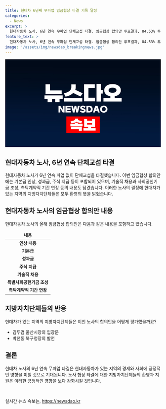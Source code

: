 ```yaml
---
title: 현대차 6년째 무파업 임금협상 타결 기록 달성
categories:
  - News
excerpt: >
  현대자동차 노사, 6년 연속 무파업 단체교섭 타결. 임금협상 합의안 투표결과, 84.53% 투표율 중 58.93% 찬성. 임금 11만2000원 인상, 성과금 500%+1800만원 등 역대 최대 수준. 기술직 1100명 추가 채용, 특별사회공헌기금 15억원 조성, 재고용 제도 연장 등에도 합의. 6년 연속 파업 없는 기록 경신. 지역 자치단체들 모두 환영.
feature_text: >
  현대자동차 노사, 6년 연속 무파업 단체교섭 타결. 임금협상 합의안 투표결과, 84.53% 투표율 중 58.93% 찬성. 임금 11만2000원 인상, 성과금 500%+1800만원 등 역대 최대 수준. 기술직 1100명 추가 채용, 특별사회공헌기금 15억원 조성, 재고용 제도 연장 등에도 합의. 6년 연속 파업 없는 기록 경신. 지역 자치단체들 모두 환영.
image: '/assets/img/newsdao_breakingnews.jpg'
---
```


<p><img src="/assets/img/newsdao_breakingnews.jpg" alt="pcversion 속보" /></p>

<h2 data-ke-size="size26">현대자동차 노사, 6년 연속 단체교섭 타결</h2>

<p data-ke-size="size16">현대자동차 노사가 6년 연속 파업 없이 단체교섭을 타결했습니다. 이번 임금협상 합의안에는 기본급 인상, 성과금, 주식 지급 등이 포함되어 있으며, 기술직 채용과 사회공헌기금 조성, 촉탁계약직 기간 연장 등의 내용도 담겼습니다. 이러한 노사의 결정에 현대차가 있는 지역의 지방자치단체들은 모두 환영의 뜻을 밝혔습니다.</p>

<h2 data-ke-size="size26">현대자동차 노사의 임금협상 합의안 내용</h2>

<p data-ke-size="size16">현대자동차 노사의 올해 임금협상 합의안은 다음과 같은 내용을 포함하고 있습니다.</p>

<table>
    <thead>
        <tr>
            <td style="text-align: center; height: 17px;"><b>내용</b></td>
        </tr>
    </thead>
    <tbody>
        <tr>
            <td style="text-align: center; height: 17px;"><b>인상 내용</b></td>
        </tr>
        <tr>
            <td style="text-align: center; height: 17px;"><b>기본급</b></td>
        </tr>
        <tr>
            <td style="text-align: center; height: 17px;"><b>성과금</b></td>
        </tr>
        <tr>
            <td style="text-align: center; height: 17px;"><b>주식 지급</b></td>
        </tr>
        <tr>
            <td style="text-align: center; height: 17px;"><b>기술직 채용</b></td>
        </tr>
        <tr>
            <td style="text-align: center; height: 17px;"><b>특별사회공헌기금 조성</b></td>
        </tr>
        <tr>
            <td style="text-align: center; height: 17px;"><b>촉탁계약직 기간 연장</b></td>
        </tr>
    </tbody>
</table>

<h2 data-ke-size="size26">지방자치단체들의 반응</h2>

<p data-ke-size="size16">현대차가 있는 지역의 지방자치단체들은 이번 노사의 합의안을 어떻게 평가했을까요?</p>

<ul>
    <li>김두겸 울산시장의 입장문</li>
    <li>박천동 북구청장의 발언</li>
</ul>

<h2 data-ke-size="size26">결론</h2>

<p data-ke-size="size16">현대차 노사의 6년 연속 무파업 타결은 현대자동차가 있는 지역의 경제와 사회에 긍정적인 영향을 미칠 것으로 기대됩니다. 노사 협상 타결에 대한 지방자치단체들의 환영과 지원은 이러한 긍정적인 영향을 보다 강화시킬 것입니다.</p>

<p data-ke-size="size16">&nbsp;</p>
실시간 뉴스 속보는, <a href="https://newsdao.kr" rel="dofollow">https://newsdao.kr</a>


